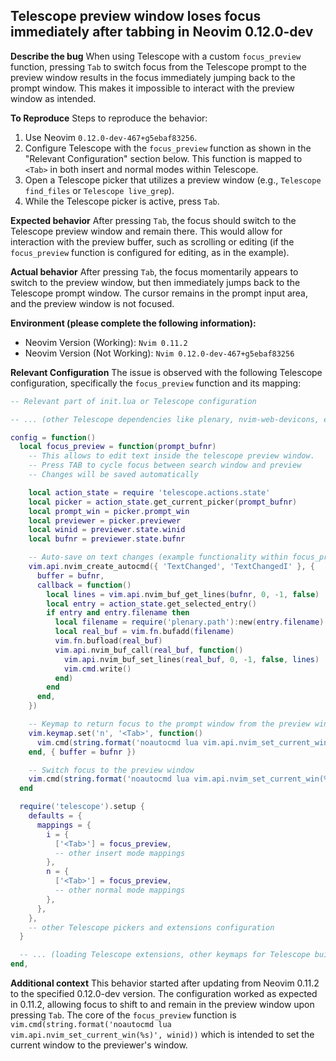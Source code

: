 ## Telescope preview window loses focus immediately after tabbing in Neovim 0.12.0-dev

**Describe the bug**
When using Telescope with a custom `focus_preview` function, pressing `Tab` to switch focus from the Telescope prompt to the preview window results in the focus immediately jumping back to the prompt window. This makes it impossible to interact with the preview window as intended.

**To Reproduce**
Steps to reproduce the behavior:
1. Use Neovim `0.12.0-dev-467+g5ebaf83256`.
2. Configure Telescope with the `focus_preview` function as shown in the "Relevant Configuration" section below. This function is mapped to `<Tab>` in both insert and normal modes within Telescope.
3. Open a Telescope picker that utilizes a preview window (e.g., `Telescope find_files` or `Telescope live_grep`).
4. While the Telescope picker is active, press `Tab`.

**Expected behavior**
After pressing `Tab`, the focus should switch to the Telescope preview window and remain there. This would allow for interaction with the preview buffer, such as scrolling or editing (if the `focus_preview` function is configured for editing, as in the example).

**Actual behavior**
After pressing `Tab`, the focus momentarily appears to switch to the preview window, but then immediately jumps back to the Telescope prompt window. The cursor remains in the prompt input area, and the preview window is not focused.

**Environment (please complete the following information):**
- Neovim Version (Working): `Nvim 0.11.2`
- Neovim Version (Not Working): `Nvim 0.12.0-dev-467+g5ebaf83256`

**Relevant Configuration**
The issue is observed with the following Telescope configuration, specifically the `focus_preview` function and its mapping:

```lua
-- Relevant part of init.lua or Telescope configuration

-- ... (other Telescope dependencies like plenary, nvim-web-devicons, etc.)

config = function()
  local focus_preview = function(prompt_bufnr)
    -- This allows to edit text inside the telescope preview window.
    -- Press TAB to cycle focus between search window and preview
    -- Changes will be saved automatically

    local action_state = require 'telescope.actions.state'
    local picker = action_state.get_current_picker(prompt_bufnr)
    local prompt_win = picker.prompt_win
    local previewer = picker.previewer
    local winid = previewer.state.winid
    local bufnr = previewer.state.bufnr

    -- Auto-save on text changes (example functionality within focus_preview)
    vim.api.nvim_create_autocmd({ 'TextChanged', 'TextChangedI' }, {
      buffer = bufnr,
      callback = function()
        local lines = vim.api.nvim_buf_get_lines(bufnr, 0, -1, false)
        local entry = action_state.get_selected_entry()
        if entry and entry.filename then
          local filename = require('plenary.path'):new(entry.filename):normalize(vim.loop.cwd())
          local real_buf = vim.fn.bufadd(filename)
          vim.fn.bufload(real_buf)
          vim.api.nvim_buf_call(real_buf, function()
            vim.api.nvim_buf_set_lines(real_buf, 0, -1, false, lines)
            vim.cmd.write()
          end)
        end
      end,
    })

    -- Keymap to return focus to the prompt window from the preview window
    vim.keymap.set('n', '<Tab>', function()
      vim.cmd(string.format('noautocmd lua vim.api.nvim_set_current_win(%s)', prompt_win))
    end, { buffer = bufnr })

    -- Switch focus to the preview window
    vim.cmd(string.format('noautocmd lua vim.api.nvim_set_current_win(%s)', winid))
  end

  require('telescope').setup {
    defaults = {
      mappings = {
        i = {
          ['<Tab>'] = focus_preview,
          -- other insert mode mappings
        },
        n = {
          ['<Tab>'] = focus_preview,
          -- other normal mode mappings
        },
      },
    },
    -- other Telescope pickers and extensions configuration
  }

  -- ... (loading Telescope extensions, other keymaps for Telescope builtins)
end,
```

**Additional context**
This behavior started after updating from Neovim 0.11.2 to the specified 0.12.0-dev version. The configuration worked as expected in 0.11.2, allowing focus to shift to and remain in the preview window upon pressing `Tab`. The core of the `focus_preview` function is `vim.cmd(string.format('noautocmd lua vim.api.nvim_set_current_win(%s)', winid))` which is intended to set the current window to the previewer's window.
